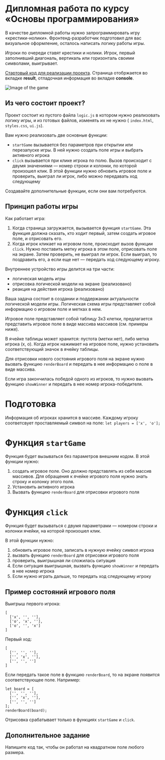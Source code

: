# Дипломная работа по курсу «Основы программирования»

В качестве дипломной работы нужно запрограммировать игру «крестики-нолики». Фронтенд-разработчик подготовил для вас визуальное оформление, осталось написать логику работы игры.

Игроки по очереди ставят крестики и нолики. Игрок, первый заполнивший диагональ, вертикаль или горизонталь своими символами, выигрывает.

[Стартовый код для реализации проекта](https://repl.it/@netology_pb/Diplom-startovyi-kod). Страница отобржается во вкладке **result**, отладочная информация во вкладке **console**.

![Image of the game](tictactoe.png)

## Из чего состоит проект?

Проект состоит из пустого файла `logic.js` в котором нужно реализовать логику игры, и из готовых файлов, изменять их не нужно ( `index.html`, `styles.css`, `ui.js`).

Вам нужно реализовать две основные функции: 

* `startGame` вызывается без параметров при открытии или перезапуске игры. В ней нужно создать поле игры и выбрать активного игрока
* `click` вызывается при клике игрока по полю. Вызов происходит с двумя значениями — номер строки и колонки, по которой произошел клик. В этой функции нужно обновить игровое поле и проверить, выиграл ли игрок, либо можно передавать ход следующему

Создавайте дополнительные функции, если они вам потребуются.

## Принцип работы игры

Как работает игра:
1. Когда страница загружается, вызывается функция `startGame`. Эта функция должна сказать, кто ходит первый, затем создать игровое поле, и отрисовать его.
2. Когда игрок кликает на игровом поле, происходит вызов функции `click`. Нужно поставить метку игрока в этом поле, отрисовать поле на экране. Затем проверить, не выиграл ли игрок. Если выиграл, то поздравить его, а если еще нет — передать ход следующему игроку.

Внутреннее устройство игры делится на три части:
* логическая модель игры
* отрисовка логической модели на экране (реализовано)
* реакция на действия игрока (реализовано)

Ваша задача состоит в создании и поддержании актуальности логической модели игры. Логическая схема игры представляет собой информацию о игровом поле и метках в нем. 

Игровое поле представляет собой таблицу 3х3 клетки, предлагается представить игровое поле в виде массива массивов (см. примеры ниже).

В ячейке таблицы может хранится: пустота (метки нет), либо метка игрока (х, о). Когда игрок нажимает на игровое поле, нужно установить соответствующий значок в ячейку таблицы.

Для отрисовки нового состояния игрового поля на экране нужно вызвать функцию `renderBoard` и передать в нее информацию о поле в виде массива.

Если игра закончилась победой одного из игроков, то нужно вызвать функцию `showWinner` и передать в нее номер игрока-победителя.


# Подготовка

Информация об игроках хранится в массиве. Каждому игроку соответсвует проставляемый символ на поле: `let players = ['x', 'o'];`


# Функция `startGame`

Функция будет вызываться без параметров внешним кодом. В этой функции нужно:
1. создать игровое поле. Оно должно представлять из себя массив массивов. Для обращения к ячейке игрового поля нужно знать строку и колонку этого поля.
2. Установить активного игрока
3. Вызвать функцию `renderBoard` для отрисовки игрового поля

# Функция `click`

Функция будет вызываться с двумя параметрами — номером строки и колонки ячейки, на которой произошел клик.

В этой функции нужно:
1. обновить игровое поле, записать в нужную ячейку символ игрока
2. вызвать функцию `renderBoard` для отрисовки игрового поля
3. проверить, выигрышная ли сложилась ситуация
4. Если ситуация выигрышная, вызвать функцию `showWinner` и передать в нее номер игрока
5. Если нужно играть дальше, то передать ход следующему игроку


## Пример состояний игрового поля

Выигрыш первого игрока:
```
[
  ['x', '', ''],
  ['o', 'x', ''],
  ['o', '', 'x']
]
```


Первый ход:
```
[
  ['', '', ''],
  ['', 'x', ''],
  ['', '', '']
]
```

Если передать такое поле в функцию `renderBoard`, то на экране появится соответствующее поле. Например:

```
let board = [
  ['', '', ''],
  ['', 'x', ''],
  ['', '', '']
];
renderBoard(board);
```

Отрисовка срабатывает только в функциях `startGame` и `click`.

## Дополнительное задание

Напишите код так, чтобы он работал на квадратном поле любого размера.

